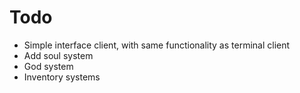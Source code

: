 # Todo

- Simple interface client, with same functionality as terminal client
- Add soul system
- God system
- Inventory systems
